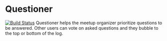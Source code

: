 # Questioner
[![Build Status](https://travis-ci.org/fridolinho/Questioner.svg?branch=develop)](https://travis-ci.org/fridolinho/Questioner)
Questioner helps the meetup organizer prioritize questions to be answered. Other users can vote on asked questions and they bubble to the top or bottom of the log.
